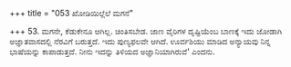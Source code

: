 +++
title = "053 ಖೋಡಿಯಿಲ್ಲೆಲೆ ಮಗನೆ"

+++
53. ಮಗನೇ, ಕೆಡುಕೇನೂ ಆಗಿಲ್ಲ. ಚಿಂತಿಸಬೇಡ. ಜಾಣ ವೈರಿಗಳ ದೃಷ್ಟಿಯೆಂಬ ಬಾಣಕ್ಕೆ ಇದು ಜೋಡಾಗಿ ಅಜ್ಞಾತವಾಸದಲ್ಲಿ ನೆರವಿಗೆ ಬರುತ್ತದೆ. ಇದು ಪುಣ್ಯಫಲವೇ ಆಗಿದೆ. ಊರ್ವಶಿಯು ಮಾಡಿದ ಅನ್ಯಾಯವು ನಿನ್ನ ಭಾಷೆಯನ್ನು ಕಾಪಾಡುತ್ತದೆ. ನೀನು ಇದನ್ನು ತಿಳಿಯದ ಅಜ್ಞಾನಿಯಾಗಿರುವೆ' ಎಂದನು.